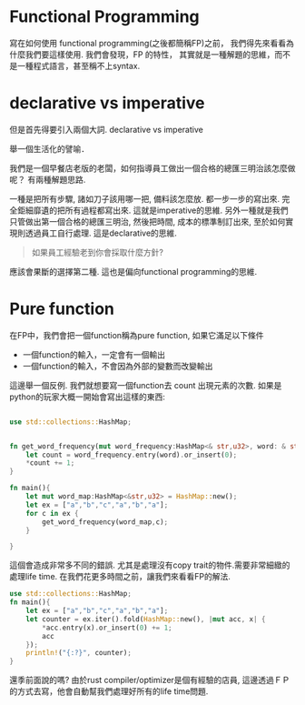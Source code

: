 # Functional Programming

寫在如何使用 functional programming(之後都簡稱FP)之前， 我們得先來看看為什麼我們要這樣使用.
我們會發現，FP 的特性， 其實就是一種解題的思維，而不是一種程式語言，甚至稱不上syntax.


# declarative vs imperative 
但是首先得要引入兩個大詞. declarative vs imperative

舉一個生活化的譬喻．

我們是一個早餐店老版的老闆，如何指導員工做出一個合格的總匯三明治該怎麼做呢？
有兩種解題思路.

一種是把所有步驟, 諸如刀子該用哪一把, 備料該怎麼放. 都一步一步的寫出來. 完全鉅細靡遺的把所有過程都寫出來. 這就是imperative的思維.
另外一種就是我們只管做出第一個合格的總匯三明治, 然後把時間, 成本的標準制訂出來, 至於如何實現則透過員工自行處理. 這是declarative的思維.

> 如果員工經驗老到你會採取什麼方針?

應該會果斷的選擇第二種. 這也是偏向functional programming的思維.

# Pure function
在FP中，我們會把一個function稱為pure function, 如果它滿足以下條件
- 一個function的輸入，一定會有一個輸出
- 一個function的輸入，不會因為外部的變數而改變輸出

這邊舉一個反例. 我們就想要寫一個function去 count 出現元素的次數.
如果是python的玩家大概一開始會寫出這樣的東西:

```rust

use std::collections::HashMap;


fn get_word_frequency(mut word_frequency:HashMap<& str,u32>, word: & str) -> () {
    let count = word_frequency.entry(word).or_insert(0);
    *count += 1;
}

fn main(){
    let mut word_map:HashMap<&str,u32> = HashMap::new();
    let ex = ["a","b","c","a","b","a"];
    for c in ex {
        get_word_frequency(word_map,c);
    }

}
```
這個會造成非常多不同的錯誤. 尤其是處理沒有copy trait的物件.需要非常細緻的處理life time.
在我們花更多時間之前，讓我們來看看FP的解法.

```rust
use std::collections::HashMap;
fn main(){
    let ex = ["a","b","c","a","b","a"];
    let counter = ex.iter().fold(HashMap::new(), |mut acc, x| {
        *acc.entry(x).or_insert(0) += 1;
        acc
    });
    println!("{:?}", counter);
}
```
還季前面說的嗎? 由於rust compiler/optimizer是個有經驗的店員, 這邊透過ＦＰ的方式去寫，他會自動幫我們處理好所有的life time問題.

